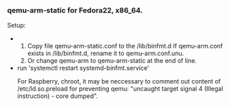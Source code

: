 <h3>qemu-arm-static for Fedora22, x86_64.</h3>
Setup:
<ul>
<li>
<ol><li>Copy file qemu-arm-static.conf to the /lib/binfmt.d
If qemu-arm.conf exists in /lib/binfmt.d, rename it to qemu-arm.conf.unu.</li>
<li>Or change qemu-arm to qemu-arm-static at the end of line.</li>
</ol>
</li>
<li>run 'systemctl restart systemd-binfmt.service'</li>
<p>For Raspberry, chroot, it may be neccessary to comment out content of
/etc/ld.so.preload for preventing qemu: "uncaught target signal 4 (Illegal instruction) - core dumped".</p>
